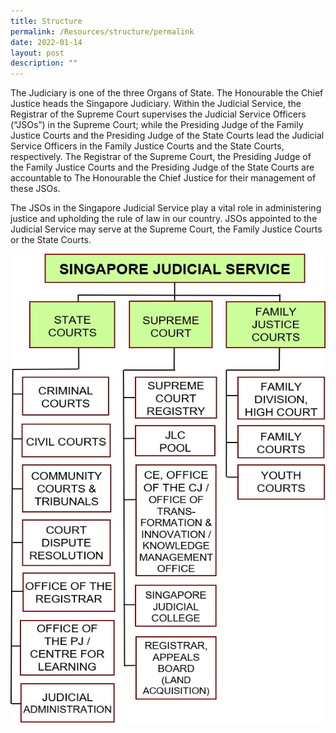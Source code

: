 ```yaml
---
title: Structure
permalink: /Resources/structure/permalink
date: 2022-01-14
layout: post
description: ""
---
```

The Judiciary is one of the three Organs of State. The Honourable the Chief Justice heads the Singapore Judiciary. Within the Judicial Service, the Registrar of the Supreme Court supervises the Judicial Service Officers (“JSOs”) in the Supreme Court; while the Presiding Judge of the Family Justice Courts and the Presiding Judge of the State Courts lead the Judicial Service Officers in the Family Justice Courts and the State Courts, respectively. The Registrar of the Supreme Court, the Presiding Judge of the Family Justice Courts and the Presiding Judge of the State Courts are accountable to The Honourable the Chief Justice for their management of these JSOs.

The JSOs in the Singapore Judicial Service play a vital role in administering justice and upholding the rule of law in our country. JSOs appointed to the Judicial Service may serve at the Supreme Court, the Family Justice Courts or the State Courts.

<img src="/images/Org%20Chart/JS%20Org%20Chart.jpg"
		 style="width:600px;
            height:750px;" />